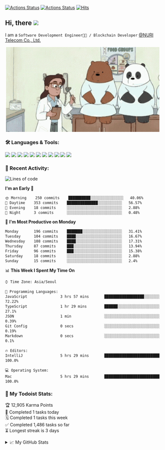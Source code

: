 
[![Actions Status](https://github.com/ddok2/ddok2/workflows/Todoist%20Readme/badge.svg)](https://github.com/ddok2/ddok2/actions)
[![Actions Status](https://github.com/ddok2/ddok2/workflows/wakatime-stats/badge.svg)](https://github.com/ddok2/ddok2/actions)
[![Hits](https://hits.seeyoufarm.com/api/count/incr/badge.svg?url=https%3A%2F%2Fgithub.com%2Fddok2)](https://hits.seeyoufarm.com)

<!-- ![visitors](https://visitor-badge.laobi.icu/badge?page_id=ddok2.ddok2) -->
## Hi, there <img src="https://raw.githubusercontent.com/MartinHeinz/MartinHeinz/master/wave.gif" width="25px">

I am a `Software Development Engineer🧑‍💻 / Blockchain Developer` [@NURI Telecom Co., Ltd.](http://www.nuritelecom.com)


<p align="center">
<img align="center" alt="GIF" src="img/debugging.gif" />
</p>


### 🛠 Languages & Tools:
<p>
    <img src="https://img.shields.io/badge/go-%2300ADD8.svg?&style=for-the-badge&logo=go&logoColor=white"/>
    <img src="https://img.shields.io/badge/node.js%20-%2343853D.svg?&style=for-the-badge&logo=node.js&logoColor=white"/>
    <img src="https://img.shields.io/badge/javascript%20-%23323330.svg?&style=for-the-badge&logo=javascript&logoColor=%23F7DF1E"/>
    <img src="https://img.shields.io/badge/typescript%20-%23007ACC.svg?&style=for-the-badge&logo=typescript&logoColor=white"/>
    <img src="https://img.shields.io/badge/python%20-%2314354C.svg?&style=for-the-badge&logo=python&logoColor=white"/>
    <img src="https://img.shields.io/badge/react%20-%2320232a.svg?&style=for-the-badge&logo=react&logoColor=%2361DAFB"/>
    <img src="https://img.shields.io/badge/AWS%20-%23FF9900.svg?&style=for-the-badge&logo=amazon-aws&logoColor=white"/>
    <img src="https://img.shields.io/badge/Google%20Cloud%20-%234285F4.svg?&style=for-the-badge&logo=google-cloud&logoColor=white"/>
    <img src="https://img.shields.io/badge/docker%20-%230db7ed.svg?&style=for-the-badge&logo=docker&logoColor=white"/>
    <img src="https://img.shields.io/badge/kubernetes%20-%23326ce5.svg?&style=for-the-badge&logo=kubernetes&logoColor=white"/>
    <img src="https://img.shields.io/badge/ansible%20-%231A1918.svg?&style=for-the-badge&logo=ansible&logoColor=white"/>
</p>

### 🌈 Recent Activity:
<!--START_SECTION:waka-->
![Lines of code](https://img.shields.io/badge/From%20Hello%20World%20I%27ve%20Written-617137%20lines%20of%20code-blue)

**I'm an Early 🐤** 

```text
🌞 Morning    250 commits    ██████████░░░░░░░░░░░░░░░   40.06% 
🌆 Daytime    353 commits    ██████████████░░░░░░░░░░░   56.57% 
🌃 Evening    18 commits     ░░░░░░░░░░░░░░░░░░░░░░░░░   2.88% 
🌙 Night      3 commits      ░░░░░░░░░░░░░░░░░░░░░░░░░   0.48%

```
📅 **I'm Most Productive on Monday** 

```text
Monday       196 commits    ███████░░░░░░░░░░░░░░░░░░   31.41% 
Tuesday      104 commits    ████░░░░░░░░░░░░░░░░░░░░░   16.67% 
Wednesday    108 commits    ████░░░░░░░░░░░░░░░░░░░░░   17.31% 
Thursday     87 commits     ███░░░░░░░░░░░░░░░░░░░░░░   13.94% 
Friday       96 commits     ███░░░░░░░░░░░░░░░░░░░░░░   15.38% 
Saturday     18 commits     ░░░░░░░░░░░░░░░░░░░░░░░░░   2.88% 
Sunday       15 commits     ░░░░░░░░░░░░░░░░░░░░░░░░░   2.4%

```


📊 **This Week I Spent My Time On** 

```text
⌚︎ Time Zone: Asia/Seoul

💬 Programming Languages: 
JavaScript               3 hrs 57 mins       ██████████████████░░░░░░░   72.22% 
TypeScript               1 hr 29 mins        ██████░░░░░░░░░░░░░░░░░░░   27.1% 
JSON                     1 min               ░░░░░░░░░░░░░░░░░░░░░░░░░   0.39% 
Git Config               0 secs              ░░░░░░░░░░░░░░░░░░░░░░░░░   0.19% 
Markdown                 0 secs              ░░░░░░░░░░░░░░░░░░░░░░░░░   0.1%

🔥 Editors: 
IntelliJ                 5 hrs 29 mins       █████████████████████████   100.0%

💻 Operating System: 
Mac                      5 hrs 29 mins       █████████████████████████   100.0%

```


<!--END_SECTION:waka-->

### 🚧 My Todoist Stats:
<!-- TODO-IST:START -->
🏆  12,905 Karma Points           
🌸  Completed 1 tasks today           
🗓  Completed 1 tasks this week           
✅  Completed 1,486 tasks so far           
⏳  Longest streak is 3 days
<!-- TODO-IST:END -->

<details>
<summary>📈 My GitHub Stats</summary>
<p align="center"> <img src="https://github-readme-stats.vercel.app/api?username=ddok2&show_icons=true" alt="ddok2" />
</details>
